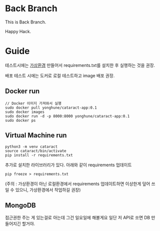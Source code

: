 # Back Branch

This is Back Branch.

Happy Hack.

# Guide

테스트시에는 [가상환경](#virtual-machine-run) 만들어서 requirements.txt를 설치한 후 실행하는 것을 권장.

배포 테스트 시에는 도커로 로컬 테스트하고 image 배포 권장.


## Docker run

```
// Docker 이미지 가져와서 실행
sudo docker pull yonghune/cataract-app:0.1
sudo docker images
sudo docker run -d -p 8000:8000 yonghune/cataract-app:0.1
sudo docker ps
```

## Virtual Machine run

```
python3 -m venv cataract
source cataract/bin/activate
pip install -r requirements.txt
```

추가로 설치한 라이브러리가 있다. 아래와 같이 requirements 업데이트
```
pip freeze > requirements.txt
```
(주의 : 가상환경이 아닌 로컬환경에서 requirements 업데이트하면 이상한게 덮어 쓰일 수 있으니, 가상환경에서 작업하길 권장)

## MongoDB

접근권한 주는 게 있는걸로 아는데 그건 일요일에 해볼게요 일단 저 API로 쏘면 DB 만들어지긴 할거야.